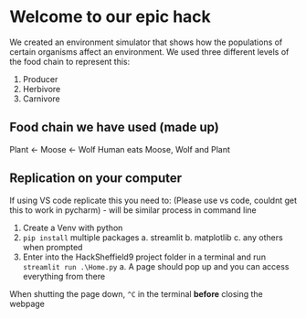 # Welcome to our epic hack
We created an environment simulator that shows how the populations of certain organisms affect an environment. 
We used three different levels of the food chain to represent this: 
1. Producer 
2. Herbivore
3. Carnivore 

## Food chain we have used (made up)
Plant <- Moose <- Wolf 
Human eats Moose, Wolf and Plant 

## Replication on your computer 
If using VS code replicate this you need to: 
(Please use vs code, couldnt get this to work in pycharm) - will be similar process in command line
1. Create a Venv with python 
2. `pip install` multiple packages 
    a. streamlit
    b. matplotlib
    c. any others when prompted 
3. Enter into the HackSheffield9 project folder in a terminal and run `streamlit run .\Home.py` 
    a.  A page should pop up and you can access everything from there


When shutting the page down, `^C` in the terminal **before** closing the webpage 




